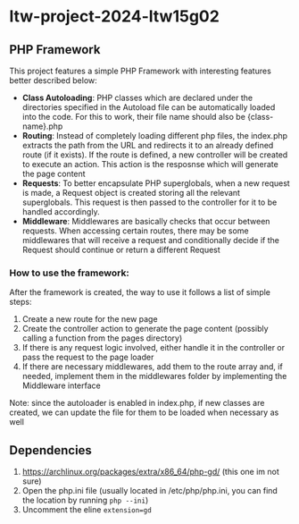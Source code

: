 # ltw-project-2024-ltw15g02

## PHP Framework

This project features a simple PHP Framework with interesting features better described below:

- **Class Autoloading**: PHP classes which are declared under the directories specified in the Autoload file can be automatically loaded into the code. For this to work, their file name should also be {class-name}.php
- **Routing**: Instead of completely loading different php files, the index.php extracts the path from the URL and redirects it to an already defined route (if it exists). If the route is defined, a new controller will be created to execute an action. This action is the resposnse which will generate the page content
- **Requests**: To better encapsulate PHP superglobals, when a new request is made, a Request object is created storing all the relevant superglobals. This request is then passed to the controller for it to be handled accordingly.
- **Middleware**: Middlewares are basically checks that occur between requests. When accessing certain routes, there may be some middlewares that will receive a request and conditionally decide if the Request should continue or return a different Request

### How to use the framework:

After the framework is created, the way to use it follows a list of simple steps:
1. Create a new route for the new page
2. Create the controller action to generate the page content (possibly calling a function from the pages directory)
3. If there is any request logic involved, either handle it in the controller or pass the request to the page loader
4. If there are necessary middlewares, add them to the route array and, if needed, implement them in the middlewares folder by implementing the Middleware interface

Note: since the autoloader is enabled in index.php, if new classes are created, we can update the file for them to be loaded when necessary as well

## Dependencies

1. https://archlinux.org/packages/extra/x86_64/php-gd/ (this one im not sure)
2. Open the php.ini file (usually located in /etc/php/php.ini, you can find the location by running `php --ini`)
3. Uncomment the eline `extension=gd`